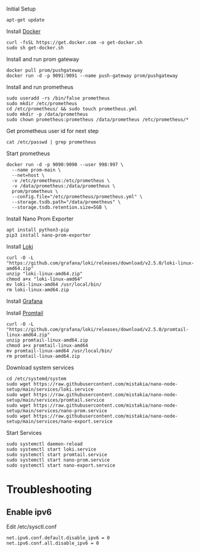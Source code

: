 Initial Setup
```
apt-get update
```
Install [Docker](https://docs.docker.com/engine/install/ubuntu/)
```
curl -fsSL https://get.docker.com -o get-docker.sh
sudo sh get-docker.sh
```
Install and run prom gateway
```
docker pull prom/pushgateway
docker run -d -p 9091:9091 --name push-gateway prom/pushgateway
```
Install and run prometheus
```
sudo useradd -rs /bin/false prometheus
sudo mkdir /etc/prometheus
cd /etc/prometheus/ && sudo touch prometheus.yml
sudo mkdir -p /data/prometheus
sudo chown prometheus:prometheus /data/prometheus /etc/prometheus/*
```
Get prometheus user id for next step
```
cat /etc/passwd | grep prometheus
```
Start prometheus
```
docker run -d -p 9090:9090 --user 998:997 \
  --name prom-main \
  --net=host \
  -v /etc/prometheus:/etc/prometheus \
  -v /data/prometheus:/data/prometheus \
  prom/prometheus \
  --config.file="/etc/prometheus/prometheus.yml" \
  --storage.tsdb.path="/data/prometheus" \
  --storage.tsdb.retention.size=5GB \
```
Install Nano Prom Exporter
```
apt install python3-pip
pip3 install nano-prom-exporter
```
Install [Loki](https://github.com/grafana/loki/releases/)
```
curl -O -L "https://github.com/grafana/loki/releases/download/v2.5.0/loki-linux-amd64.zip"
unzip "loki-linux-amd64.zip"
chmod a+x "loki-linux-amd64"
mv loki-linux-amd64 /usr/local/bin/
rm loki-linux-amd64.zip
```
Install [Grafana](https://grafana.com/docs/grafana/latest/installation/debian/)

Install [Promtail](https://github.com/grafana/loki/releases/)
```
curl -O -L "https://github.com/grafana/loki/releases/download/v2.5.0/promtail-linux-amd64.zip"
unzip promtail-linux-amd64.zip
chmod a+x promtail-linux-amd64
mv promtail-linux-amd64 /usr/local/bin/
rm promtail-linux-amd64.zip
```
Download system services
```
cd /etc/systemd/system
sudo wget https://raw.githubusercontent.com/mistakia/nano-node-setup/main/services/loki.service
sudo wget https://raw.githubusercontent.com/mistakia/nano-node-setup/main/services/promtail.service
sudo wget https://raw.githubusercontent.com/mistakia/nano-node-setup/main/services/nano-prom.service
sudo wget https://raw.githubusercontent.com/mistakia/nano-node-setup/main/services/nano-export.service
```
Start Services
```
sudo systemctl daemon-reload
sudo systemctl start loki.service
sudo systemctl start promtail.service
sudo systemctl start nano-prom.service
sudo systemctl start nano-export.service
```

# Troubleshooting

## Enable ipv6
Edit /etc/sysctl.conf
```
net.ipv6.conf.default.disable_ipv6 = 0
net.ipv6.conf.all.disable_ipv6 = 0
```
